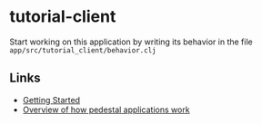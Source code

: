 # tutorial-client

Start working on this application by writing its behavior in the file
`app/src/tutorial_client/behavior.clj`

## Links

* [Getting Started](https://github.com/pedestal/pedestal/tree/master/app#usage)
* [Overview of how pedestal applications work](http://pedestal.io/documentation/application-overview/)
